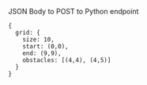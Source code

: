 
JSON Body to POST to Python endpoint
```
{
  grid: {
    size: 10,
    start: (0,0),
    end: (9,9),
    obstacles: [(4,4), (4,5)]
  }
}
```